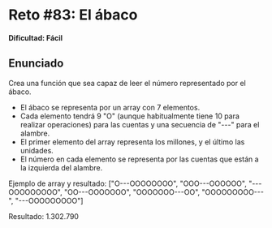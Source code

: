 # Reto #83: El ábaco

#### Dificultad: Fácil

## Enunciado

Crea una función que sea capaz de leer el número representado por el ábaco.

- El ábaco se representa por un array con 7 elementos.
- Cada elemento tendrá 9 "O" (aunque habitualmente tiene 10 para realizar operaciones) para las cuentas y una secuencia de "---" para el alambre.
- El primer elemento del array representa los millones, y el último las unidades.
- El número en cada elemento se representa por las cuentas que están a la izquierda del alambre.

Ejemplo de array y resultado:
["O---OOOOOOOO",
"OOO---OOOOOO",
"---OOOOOOOOO",
"OO---OOOOOOO",
"OOOOOOO---OO",
"OOOOOOOOO---",
"---OOOOOOOOO"]

Resultado: 1.302.790
